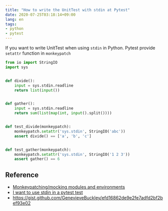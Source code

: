 ```yaml
---
title: "How to write the UnitTest with stdin at Pytest"
date: 2020-07-25T03:18:14+09:00
lang: en
tags:
- python
- pytest
---
```


If you want to write UnitTest when using `stdin` in Python.
Pytest provide `setattr` function in `monkeypatch`

```python
from io import StringIO
import sys


def divide():
    input = sys.stdin.readline
    return list(input())


def gather():
    input = sys.stdin.readline
    return sum(list(map(int, input().split())))


def test_divide(monkeypatch):
    monkeypatch.setattr('sys.stdin', StringIO('abc'))
    assert divide() == ['a', 'b', 'c']


def test_gather(monkeypatch):
    monkeypatch.setattr('sys.stdin', StringIO('1 2 3'))
    assert gather() == 6
```

## Reference

- [Monkeypatching/mocking modules and environments](https://docs.pytest.org/en/latest/monkeypatch.html#simple-example-monkeypatching-functions)
- [I  want to use stdin in a pytest test](https://stackoverflow.com/questions/38723140/i-want-to-use-stdin-in-a-pytest-test)
- https://gist.github.com/GenevieveBuckley/efd16862de9e2fe7adfd2bf2bef93e02
